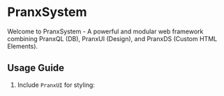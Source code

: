 # PranxSystem 
Welcome to PranxSystem - A powerful and modular web framework combining PranxQL (DB), PranxUI (Design), and PranxDS (Custom HTML Elements). 
 
## Usage Guide 
1. Include `PranxUI` for styling: 
```html 
